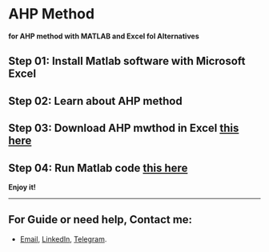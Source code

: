 # **AHP Method**

**for AHP method with MATLAB and Excel fol Alternatives**

## Step 01: Install Matlab software with Microsoft Excel

## Step 02: Learn about AHP method 

## Step 03: Download AHP mwthod in Excel [this here](https://1drv.ms/x/s!AguT2uoy_QiRiB6SFxPj1rVh8e68)

## Step 04: Run Matlab code [this here](https://cdn1.itpro.co.uk/sites/itpro/files/styles/article_main_wide_image/public/2018/08/shutterstock_239834008.jpg?itok=WztfkWlK)



**Enjoy it!**


---
## For Guide or need help, Contact me:
- [Email](mailto:mkarimi21@hotmail.com), [LinkedIn](https://www.linkedin.com/in/mkarimi21/), [Telegram](https://telegram.me/mkarimi21). 
     
